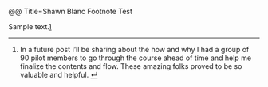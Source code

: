 @@ Title=Shawn Blanc Footnote Test

<p>Sample text.<a class="fn" href="#fc_fn1" id="fc_fnr1">1</a></p>

<div class="footnotes">
	<hr />
	<ol>
		<li id="fc_fn1">In a future post I&#8217;ll be sharing about the how and why I had a group of 90 pilot members to go through the course ahead of time and help me finalize the contents and flow. These amazing folks proved to be so valuable and helpful. <a href="#fc_fnr1" title="Back To Top">&#8629;</a>
		</li>
	</ol>
</div>